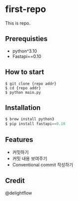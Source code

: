 # first-repo

This is repo.

## Prerequisties

- python^3.10
- Fastapi==0.10

## How to start

```shell
$ git clone {repo addr}
$ cd {repo addr}
$ python main.py
```

## Installation

```python
$ brew install python3
$ pip install fastapi==0.10
```

## Features

- 커밋하기
- 커밋 내용 보여주기
- Conventional commit 작성하기

## Credit

@delightflow





